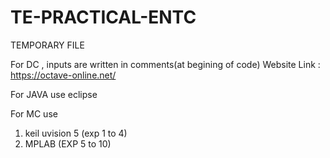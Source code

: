 # TE-PRACTICAL-ENTC

TEMPORARY FILE 

For DC , inputs are written in comments(at begining of code) 
Website Link : https://octave-online.net/

For JAVA use eclipse

For MC use 
1) keil uvision 5 (exp 1 to 4)
2)  MPLAB  (EXP 5 to 10)
